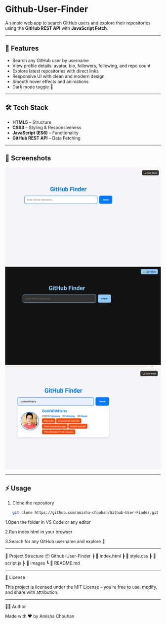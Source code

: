 # Github-User-Finder
A simple web app to search GitHub users and explore their repositories using the **GitHub REST API** with **JavaScript Fetch**.

---

## 🚀 Features
- Search any GitHub user by username  
- View profile details: avatar, bio, followers, following, and repo count  
- Explore latest repositories with direct links  
- Responsive UI with clean and modern design  
- Smooth hover effects and animations  
- Dark mode toggle 🌙  

---

## 🛠️ Tech Stack
- **HTML5** – Structure  
- **CSS3** – Styling & Responsiveness  
- **JavaScript (ES6)** – Functionality  
- **GitHub REST API** – Data Fetching  

---

## 📸 Screenshots 

![App Screenshot](image/Screenshot%20(73).png)
![App Screenshot](image/Screenshot%20(74).png)
![App Screenshot](image/Screenshot%20(75).png)



---

## ⚡ Usage  

1. Clone the repository  
   ```bash
   git clone https://github.com/amisha-chouhan/Github-User-Finder.git

1.Open the folder in VS Code or any editor

2.Run index.html in your browser

3.Search for any GitHub username and explore 🚀

---

📂 Project Structure
📦 Github-User-Finder
 ┣ 📜 index.html
 ┣ 📜 style.css
 ┣ 📜 script.js
 ┣ 📂 images
 ┗ 📜 README.md

---

📄 License

This project is licensed under the MIT License – you’re free to use, modify, and share with attribution.

---

👩‍💻 Author

Made with ❤️ by Amisha Chouhan

